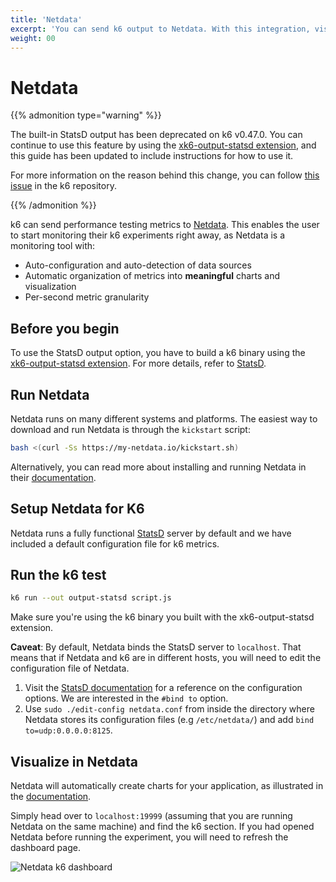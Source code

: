 ```yaml
---
title: 'Netdata'
excerpt: 'You can send k6 output to Netdata. With this integration, visualize test results with zero configuration, in seconds'
weight: 00
---
```


# Netdata

{{% admonition type="warning" %}}

The built-in StatsD output has been deprecated on k6 v0.47.0. You can continue to use this feature by using the [xk6-output-statsd extension](https://github.com/LeonAdato/xk6-output-statsd), and this guide has been updated to include instructions for how to use it.

For more information on the reason behind this change, you can follow [this issue](https://github.com/grafana/k6/issues/2982) in the k6 repository.

{{% /admonition %}}

k6 can send performance testing metrics to [Netdata](https://netdata.cloud). This enables the user to start monitoring their k6 experiments right away, as Netdata is a monitoring tool with:

- Auto-configuration and auto-detection of data sources
- Automatic organization of metrics into **meaningful** charts and visualization
- Per-second metric granularity

## Before you begin

To use the StatsD output option, you have to build a k6 binary using the [xk6-output-statsd extension](https://github.com/LeonAdato/xk6-output-statsd). For more details, refer to [StatsD](https://grafana.com/docs/k6/<K6_VERSION>/results-output/real-time/statsd).

## Run Netdata

Netdata runs on many different systems and platforms. The easiest way to download and run Netdata is through the `kickstart` script:

```bash
bash <(curl -Ss https://my-netdata.io/kickstart.sh)
```

Alternatively, you can read more about installing and running Netdata in their [documentation](https://learn.netdata.cloud/docs/get-started/).

## Setup Netdata for K6

Netdata runs a fully functional [StatsD](https://github.com/netdata/netdata/blob/master/collectors/statsd.plugin/README.md) server by default and we have included a default configuration file for k6 metrics.

## Run the k6 test

```bash
k6 run --out output-statsd script.js
```

Make sure you're using the k6 binary you built with the xk6-output-statsd extension.

**Caveat**: By default, Netdata binds the StatsD server to `localhost`. That means that if Netdata and k6 are in different hosts, you will need to edit the configuration file of Netdata.

1. Visit the [StatsD documentation](https://github.com/netdata/netdata/blob/master/collectors/statsd.plugin/README.md) for a reference on the configuration options. We are interested in the `#bind to` option.
2. Use `sudo ./edit-config netdata.conf` from inside the directory where Netdata stores its configuration files (e.g `/etc/netdata/`) and add `bind to=udp:0.0.0.0:8125`.

## Visualize in Netdata

Netdata will automatically create charts for your application, as illustrated in the [documentation](https://github.com/netdata/netdata/blob/master/collectors/statsd.plugin/k6.md).

Simply head over to `localhost:19999` (assuming that you are running Netdata on the same machine) and find the k6 section. If you had opened Netdata before running the experiment, you will need to refresh the dashboard page.

![Netdata k6 dashboard](/media/docs/k6-oss/netdata-k6-dashboard.png)
